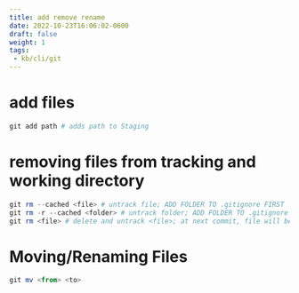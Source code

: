 ```yaml
---
title: add remove rename
date: 2022-10-23T16:06:02-0600
draft: false
weight: 1
tags:
 - kb/cli/git
---
```


# add files
```powershell
git add path # adds path to Staging
```
# removing files from tracking and working directory
```powershell
git rm --cached <file> # untrack file; ADD FOLDER TO .gitignore FIRST
git rm -r --cached <folder> # untrack folder; ADD FOLDER TO .gitignore FIRST
git rm <file> # delete and untrack <file>; at next commit, file will be removed and no longer tracked
```
# Moving/Renaming Files
```powershell
git mv <from> <to>
```
